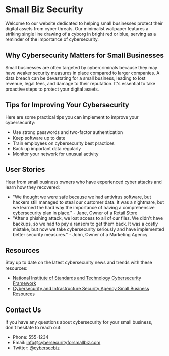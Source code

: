 <!--font:Poppins-->

# Small Biz Security

Welcome to our website dedicated to helping small businesses protect their digital assets from cyber threats. Our minimalist wallpaper features a striking single line drawing of a cyborg in bright red or blue, serving as a reminder of the importance of cybersecurity.

## Why Cybersecurity Matters for Small Businesses

Small businesses are often targeted by cybercriminals because they may have weaker security measures in place compared to larger companies. A data breach can be devastating for a small business, leading to lost revenue, legal fees, and damage to their reputation. It's essential to take proactive steps to protect your digital assets.

## Tips for Improving Your Cybersecurity

Here are some practical tips you can implement to improve your cybersecurity:

- Use strong passwords and two-factor authentication
- Keep software up to date
- Train employees on cybersecurity best practices
- Back up important data regularly
- Monitor your network for unusual activity

## User Stories

Hear from small business owners who have experienced cyber attacks and learn how they recovered:

- "We thought we were safe because we had antivirus software, but hackers still managed to steal our customer data. It was a nightmare, but we learned the hard way the importance of having a comprehensive cybersecurity plan in place." - Jane, Owner of a Retail Store
- "After a phishing attack, we lost access to all of our files. We didn't have backups, so we had to pay a ransom to get them back. It was a costly mistake, but now we take cybersecurity seriously and have implemented better security measures." - John, Owner of a Marketing Agency

## Resources

Stay up to date on the latest cybersecurity news and trends with these resources:

- [National Institute of Standards and Technology Cybersecurity Framework](#nist-cybersecurity-framework)
- [Cybersecurity and Infrastructure Security Agency Small Business Resources](#cisa-small-business-resources)

## Contact Us

If you have any questions about cybersecurity for your small business, don't hesitate to reach out:

- Phone: 555-1234
- Email: info@cybersecurityforsmallbiz.com
- Twitter: [@cybersecbiz](#twitter-cybersecbiz)

<!--

Write me content for website with wallpaper which alt text is:

"A minimalist wallpaper with a single line drawing of a cyborg, in a striking color such as bright red or blue."

The name/title of the page should not be 1:1 copy of the alt text but rather a real content of the website which is using this wallpaper.

- Use markdown format 
- Start with heading
- Heading should be short and concise
- The content should look like a real website 
- The website should not be about the wallpaper, wallpaper is just a related background
- Heading should be contain work "wallpaper" or "background"
- Include real sections like references, contact, user stories, etc. use things relevant to the page purpose.
- Feel free to use structure like headings, bullets, numbering, blockquotes, paragraphs, horizontal lines, etc.
- You can use formatting like bold or _italic_
- You can include UTF-8 emojis
- Links should be only #hash anchors (and you can refer to the document itself)
- Do not include images


---


# Cybersecurity for Small Businesses: Protecting Your Digital Assets

Welcome to our website dedicated to helping small businesses protect their digital assets. Our minimalist wallpaper with a single line drawing of a cyborg in a striking color such as bright red or blue serves as a reminder that cybersecurity is essential in today's world.

## Why Cybersecurity Matters for Small Businesses

Small businesses are often targeted by cybercriminals because they may have weaker security measures in place compared to larger companies. A data breach can be devastating for a small business, leading to lost revenue, legal fees, and damage to their reputation. It's important to take proactive steps to protect your digital assets.

## Tips for Improving Your Cybersecurity

- Use strong passwords and two-factor authentication
- Keep software up to date
- Train employees on cybersecurity best practices
- Back up important data regularly
- Monitor your network for unusual activity

## User Stories

Hear from small business owners who have experienced cyber attacks and learn how they recovered:

- "We thought we were safe because we had antivirus software, but hackers still managed to steal our customer data. It was a nightmare, but we learned the hard way the importance of having a comprehensive cybersecurity plan in place." - Jane, Owner of a Retail Store
- "After a phishing attack, we lost access to all of our files. We didn't have backups, so we had to pay a ransom to get them back. It was a costly mistake, but now we take cybersecurity seriously and have implemented better security measures." - John, Owner of a Marketing Agency

## References

Stay up to date on the latest cybersecurity news and trends:

- [National Institute of Standards and Technology Cybersecurity Framework](#nist-cybersecurity-framework)
- [Cybersecurity and Infrastructure Security Agency Small Business Resources](#cisa-small-business-resources)

## Contact Us

Have questions about cybersecurity for your small business? Contact us:

- Phone: 555-1234
- Email: info@cybersecurityforsmallbiz.com
- Twitter: [@cybersecbiz](#twitter-cybersecbiz)


---


Heading is too long, rewrite whole content.


---


# Protect Your Small Business: Cybersecurity Tips and Resources

Our website is dedicated to helping small businesses protect their digital assets from cyber attacks. Our minimalist wallpaper, featuring a striking single line drawing of a cyborg in bright red or blue, serves as a reminder of the importance of cybersecurity in today's world.

## Why Cybersecurity Matters for Small Businesses

Small businesses are often targeted by cybercriminals because they may have weaker security measures in place compared to larger companies. A data breach can be devastating for a small business, leading to lost revenue, legal fees, and damage to their reputation. It's important to take proactive steps to protect your digital assets.

## Tips for Improving Your Cybersecurity

Here are some actionable tips you can implement to improve your cybersecurity:

- Use strong passwords and two-factor authentication
- Keep software up to date
- Train employees on cybersecurity best practices
- Back up important data regularly
- Monitor your network for unusual activity

## User Stories

Hear from small business owners who have experienced cyber attacks and learn how they recovered:

- "We thought we were safe because we had antivirus software, but hackers still managed to steal our customer data. It was a nightmare, but we learned the hard way the importance of having a comprehensive cybersecurity plan in place." - Jane, Owner of a Retail Store
- "After a phishing attack, we lost access to all of our files. We didn't have backups, so we had to pay a ransom to get them back. It was a costly mistake, but now we take cybersecurity seriously and have implemented better security measures." - John, Owner of a Marketing Agency

## References

Stay up to date on the latest cybersecurity news and trends with these resources:

- [National Institute of Standards and Technology Cybersecurity Framework](#nist-cybersecurity-framework)
- [Cybersecurity and Infrastructure Security Agency Small Business Resources](#cisa-small-business-resources)

## Contact Us

If you have any questions about cybersecurity for your small business, don't hesitate to reach out:

- Phone: 555-1234
- Email: info@cybersecurityforsmallbiz.com
- Twitter: [@cybersecbiz](#twitter-cybersecbiz)


---


Heading is too long, rewrite whole content.


---


# Small Business Cybersecurity: Protecting Your Digital Assets

Welcome to our website dedicated to helping small businesses protect their digital assets from cyber threats. Our minimalist wallpaper features a striking single line drawing of a cyborg in bright red or blue, reminding us all of the importance of cybersecurity.

## Why Cybersecurity Matters for Small Businesses

Small businesses are often targeted by cybercriminals because they may have weaker security measures in place compared to larger companies. A data breach can be devastating for a small business, leading to lost revenue, legal fees, and damage to their reputation. It's crucial to take proactive steps to protect your digital assets.

## Tips for Improving Your Cybersecurity

Here are some practical tips you can implement to improve your cybersecurity:

- Use strong passwords and two-factor authentication
- Keep software up to date
- Train employees on cybersecurity best practices
- Back up important data regularly
- Monitor your network for unusual activity

## User Stories

Hear from small business owners who have experienced cyber attacks and learn how they recovered:

- "We thought we were safe because we had antivirus software, but hackers still managed to steal our customer data. It was a nightmare, but we learned the hard way the importance of having a comprehensive cybersecurity plan in place." - Jane, Owner of a Retail Store
- "After a phishing attack, we lost access to all of our files. We didn't have backups, so we had to pay a ransom to get them back. It was a costly mistake, but now we take cybersecurity seriously and have implemented better security measures." - John, Owner of a Marketing Agency

## Resources

Stay up to date on the latest cybersecurity news and trends with these resources:

- [National Institute of Standards and Technology Cybersecurity Framework](#nist-cybersecurity-framework)
- [Cybersecurity and Infrastructure Security Agency Small Business Resources](#cisa-small-business-resources)

## Contact Us

If you have any questions about cybersecurity for your small business, don't hesitate to reach out:

- Phone: 555-1234
- Email: info@cybersecurityforsmallbiz.com
- Twitter: [@cybersecbiz](#twitter-cybersecbiz)


---


Heading is too long, rewrite whole content.


---


# Cybersecurity for Small Businesses: Protect Your Digital Assets

Welcome to our website dedicated to helping small businesses protect their digital assets from cyber threats. Our minimalist wallpaper features a striking single line drawing of a cyborg in bright red or blue, serving as a reminder of the importance of cybersecurity.

## Why Cybersecurity Matters for Small Businesses

Small businesses are often targeted by cybercriminals because they may have weaker security measures in place compared to larger companies. A data breach can be devastating for a small business, leading to lost revenue, legal fees, and damage to their reputation. It's essential to take proactive steps to protect your digital assets.

## Tips for Improving Your Cybersecurity

Here are some practical tips you can implement to improve your cybersecurity:

- Use strong passwords and two-factor authentication
- Keep software up to date
- Train employees on cybersecurity best practices
- Back up important data regularly
- Monitor your network for unusual activity

## User Stories

Hear from small business owners who have experienced cyber attacks and learn how they recovered:

- "We thought we were safe because we had antivirus software, but hackers still managed to steal our customer data. It was a nightmare, but we learned the hard way the importance of having a comprehensive cybersecurity plan in place." - Jane, Owner of a Retail Store
- "After a phishing attack, we lost access to all of our files. We didn't have backups, so we had to pay a ransom to get them back. It was a costly mistake, but now we take cybersecurity seriously and have implemented better security measures." - John, Owner of a Marketing Agency

## Resources

Stay up to date on the latest cybersecurity news and trends with these resources:

- [National Institute of Standards and Technology Cybersecurity Framework](#nist-cybersecurity-framework)
- [Cybersecurity and Infrastructure Security Agency Small Business Resources](#cisa-small-business-resources)

## Contact Us

If you have any questions about cybersecurity for your small business, don't hesitate to reach out:

- Phone: 555-1234
- Email: info@cybersecurityforsmallbiz.com
- Twitter: [@cybersecbiz](#twitter-cybersecbiz)


---


Write me a Google font which is best fitting for the website.

Pick from the list:
- Raleway
- Montserrat
- Lobster
- Great Vibes
- Dancing Script
- Inter
- Alegreya
- Lato
- Poppins
- Exo 2
- IBM Plex Sans
- Orbitron
- Playfair Display
- Futura
- Barlow Condensed
- Roboto
- Open Sans


Write just the font name nothing else.


---


Poppins

-->
